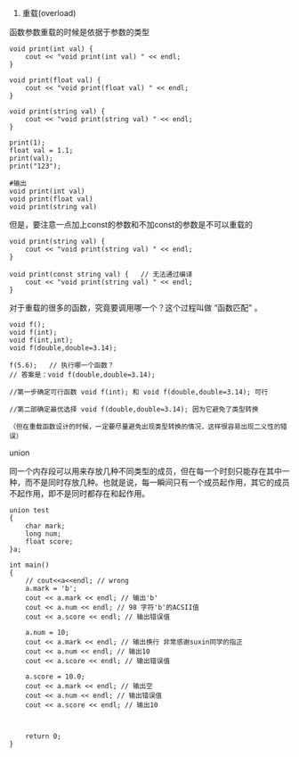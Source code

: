 1. 重载(overload)

函数参数重载的时候是依据于参数的类型

```
void print(int val) {
	cout << "void print(int val) " << endl;
}

void print(float val) {
	cout << "void print(float val) " << endl;
}

void print(string val) {
	cout << "void print(string val) " << endl;
}

print(1);
float val = 1.1;
print(val);
print("123");

#输出
void print(int val)
void print(float val)
void print(string val)
```

但是，要注意一点加上const的参数和不加const的参数是不可以重载的
```
void print(string val) {
	cout << "void print(string val) " << endl;
}

void print(const string val) {   // 无法通过编译
	cout << "void print(string val) " << endl;
} 
```

对于重载的很多的函数，究竟要调用哪一个？这个过程叫做 “函数匹配” 。

```
void f();
void f(int);
void f(int,int);
void f(double,double=3.14);

f(5.6);   // 执行哪一个函数？
// 答案是：void f(double,double=3.14);

//第一步确定可行函数 void f(int); 和 void f(double,double=3.14); 可行

//第二部确定最优选择 void f(double,double=3.14); 因为它避免了类型转换

（但在重载函数设计的时候，一定要尽量避免出现类型转换的情况，这样很容易出现二义性的错误）
```


union

同一个内存段可以用来存放几种不同类型的成员，但在每一个时刻只能存在其中一种，而不是同时存放几种。也就是说，每一瞬间只有一个成员起作用，其它的成员不起作用，即不是同时都存在和起作用。

```
union test
{
	char mark;
	long num;
	float score;
}a;

int main()
{
	// cout<<a<<endl; // wrong
	a.mark = 'b';
	cout << a.mark << endl; // 输出'b'
	cout << a.num << endl; // 98 字符'b'的ACSII值
	cout << a.score << endl; // 输出错误值

	a.num = 10;
	cout << a.mark << endl; // 输出换行 非常感谢suxin同学的指正
	cout << a.num << endl; // 输出10
	cout << a.score << endl; // 输出错误值

	a.score = 10.0;
	cout << a.mark << endl; // 输出空
	cout << a.num << endl; // 输出错误值
	cout << a.score << endl; // 输出10



	return 0;
}
```